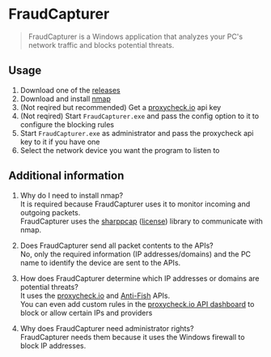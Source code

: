 # FraudCapturer
 
> FraudCapturer is a Windows application that analyzes your PC's network traffic and blocks potential threats.

## Usage

1. Download one of the [releases](https://github.com/Stone-Red-Code/FraudCapturer/releases)
1. Download and install [nmap](https://nmap.org/download.html)
1. (Not reqired but recommended) Get a [proxycheck.io](https://proxycheck.io/) api key
1. (Not reqired) Start `FraudCapturer.exe` and pass the config option to it to configure the blocking rules
1. Start `FraudCapturer.exe` as administrator and pass the proxycheck api key to it if you have one
1. Select the network device you want the program to listen to

## Additional information

1. Why do I need to install nmap?\
   It is required because FraudCapturer uses it to monitor incoming and outgoing packets.\
   FraudCapturer uses the [sharppcap](https://github.com/dotpcap/sharppcap) ([license](https://github.com/dotpcap/sharppcap/blob/master/LICENSE)) library to communicate with nmap.

1. Does FraudCapturer send all packet contents to the APIs?\
   No, only the required information (IP addresses/domains) and the PC name to identify the device are sent to the APIs.

1. How does FraudCapturer determine which IP addresses or domains are potential threats?\
   It uses the [proxycheck.io](https://proxycheck.io/) and [Anti-Fish](https://anti-fish.bitflow.dev/) APIs.\
   You can even add custom rules in the [proxycheck.io API dashboard](https://proxycheck.io/dashboard/) to block or allow certain IPs and providers

1. Why does FraudCapturer need administrator rights?\
   FraudCapturer needs them because it uses the Windows firewall to block IP addresses.
